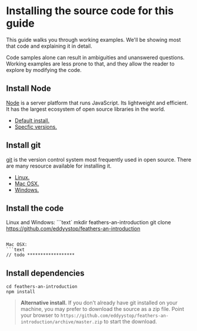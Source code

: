 # Installing the source code for this guide

This guide walks you through working examples.
We'll be showing most that code and explaining it in detail.

Code samples alone can result in ambiguities and unanswered questions.
Working examples are less prone to that,
and they allow the reader to explore by modifying the code.

## Install Node

[Node](https://nodejs.org/en/) is a server platform that runs JavaScript.
Its lightweight and efficient.
It has the largest ecosystem of open source libraries in the world.

- [Default install.](https://nodejs.org/en/)
- [Specfic versions.](https://nodejs.org/en/download/)

## Install git

[git](https://git-scm.com/) is the version control system most frequently used in open source.
There are many resource available for installing it.

- [Linux.](https://www.atlassian.com/git/tutorials/install-git/linux)
- [Mac OSX.](https://www.atlassian.com/git/tutorials/install-git/mac-os-x)
- [Windows.](https://www.atlassian.com/git/tutorials/install-git/windows)

## Install the code

Linux and Windows:
```text`
mkdir feathers-an-introduction
git clone https://github.com/eddyystop/feathers-an-introduction
```

Mac OSX:
```text
// todo ******************
```

## Install dependencies
```text
cd feathers-an-introduction
npm install
```

> **Alternative install.** If you don't already have git installed on your machine,
you may prefer to download the source as a zip file.
Point your browser to `https://github.com/eddyystop/feathers-an-introduction/archive/master.zip`
to start the download.